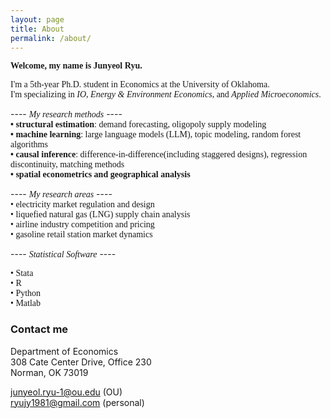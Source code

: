 ```yaml
---
layout: page
title: About
permalink: /about/
---
```


<span style="font-family: 'Georgia', serif">**Welcome, my name is Junyeol Ryu.**</span>  


<span style="font-family: 'Times', serif">I'm a 5th-year Ph.D. student in Economics at the University of Oklahoma. </span>  
<span style="font-family: 'Times', serif">I'm specializing in *IO*, *Energy & Environment Economics*, and *Applied Microeconomics*. </span>  
  


 
---- <span style="font-family: 'Times New Roman', serif">*My research methods*</span>  ----  
<span style="font-family: 'Garamond', serif">**• structural estimation**: demand forecasting, oligopoly supply modeling  </span>  
<span style="font-family: 'Garamond', serif">**• machine learning**: large language models (LLM), topic modeling, random forest algorithms</span>  
<span style="font-family: 'Garamond', serif">**• causal inference**: difference-in-difference(including staggered designs), regression discontinuity, matching methods  </span>  
<span style="font-family: 'Garamond', serif">**• spatial econometrics and geographical analysis**  </span>  
 

---- <span style="font-family: 'Times New Roman', serif">*My research areas*</span>   ----  
<span style="font-family: 'Garamond', serif">• electricity market regulation and design  </span>  
<span style="font-family: 'Garamond', serif">• liquefied natural gas (LNG) supply chain analysis</span>  
<span style="font-family: 'Garamond', serif">• airline industry competition and pricing  </span>  
<span style="font-family: 'Garamond', serif">• gasoline retail station market dynamics  </span>  

---- <span style="font-family: 'Times New Roman', serif">*Statistical Software*</span>   ----  

<span style="font-family: 'Garamond', serif">• Stata  </span>  
<span style="font-family: 'Garamond', serif">• R  </span>  
<span style="font-family: 'Garamond', serif">• Python  </span>  
<span style="font-family: 'Garamond', serif">• Matlab  </span>  




### Contact me

Department of Economics  
308 Cate Center Drive, Office 230  
Norman, OK 73019  

junyeol.ryu-1@ou.edu  (OU)  
ryujy1981@gmail.com  (personal)  

